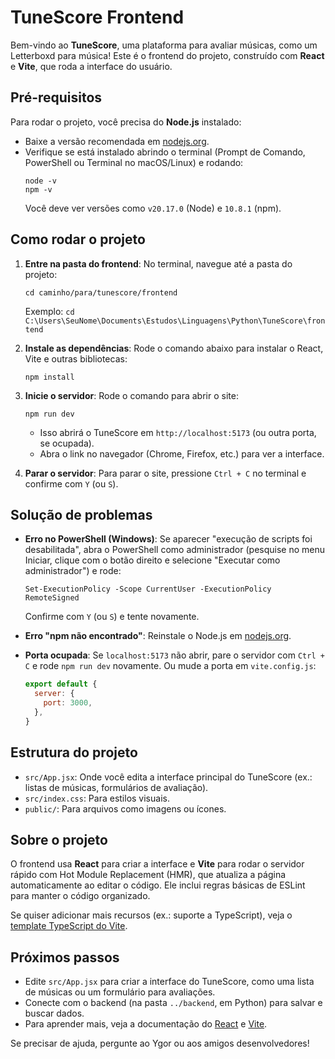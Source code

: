 # TuneScore Frontend

Bem-vindo ao **TuneScore**, uma plataforma para avaliar músicas, como um Letterboxd para música! Este é o frontend do projeto, construído com **React** e **Vite**, que roda a interface do usuário.

## Pré-requisitos

Para rodar o projeto, você precisa do **Node.js** instalado:
- Baixe a versão recomendada em [nodejs.org](https://nodejs.org).
- Verifique se está instalado abrindo o terminal (Prompt de Comando, PowerShell ou Terminal no macOS/Linux) e rodando:
  ```
  node -v
  npm -v
  ```
  Você deve ver versões como `v20.17.0` (Node) e `10.8.1` (npm).

## Como rodar o projeto

1. **Entre na pasta do frontend**:
   No terminal, navegue até a pasta do projeto:
   ```
   cd caminho/para/tunescore/frontend
   ```
   Exemplo: `cd C:\Users\SeuNome\Documents\Estudos\Linguagens\Python\TuneScore\frontend`

2. **Instale as dependências**:
   Rode o comando abaixo para instalar o React, Vite e outras bibliotecas:
   ```
   npm install
   ```

3. **Inicie o servidor**:
   Rode o comando para abrir o site:
   ```
   npm run dev
   ```
   - Isso abrirá o TuneScore em `http://localhost:5173` (ou outra porta, se ocupada).
   - Abra o link no navegador (Chrome, Firefox, etc.) para ver a interface.

4. **Parar o servidor**:
   Para parar o site, pressione `Ctrl + C` no terminal e confirme com `Y` (ou `S`).

## Solução de problemas

- **Erro no PowerShell (Windows)**: Se aparecer "execução de scripts foi desabilitada", abra o PowerShell como administrador (pesquise no menu Iniciar, clique com o botão direito e selecione "Executar como administrador") e rode:
  ```
  Set-ExecutionPolicy -Scope CurrentUser -ExecutionPolicy RemoteSigned
  ```
  Confirme com `Y` (ou `S`) e tente novamente.

- **Erro "npm não encontrado"**: Reinstale o Node.js em [nodejs.org](https://nodejs.org).

- **Porta ocupada**: Se `localhost:5173` não abrir, pare o servidor com `Ctrl + C` e rode `npm run dev` novamente. Ou mude a porta em `vite.config.js`:
  ```javascript
  export default {
    server: {
      port: 3000,
    },
  }
  ```

## Estrutura do projeto

- `src/App.jsx`: Onde você edita a interface principal do TuneScore (ex.: listas de músicas, formulários de avaliação).
- `src/index.css`: Para estilos visuais.
- `public/`: Para arquivos como imagens ou ícones.

## Sobre o projeto

O frontend usa **React** para criar a interface e **Vite** para rodar o servidor rápido com Hot Module Replacement (HMR), que atualiza a página automaticamente ao editar o código. Ele inclui regras básicas de ESLint para manter o código organizado.

Se quiser adicionar mais recursos (ex.: suporte a TypeScript), veja o [template TypeScript do Vite](https://github.com/vitejs/vite/tree/main/packages/create-vite/template-react-ts).

## Próximos passos

- Edite `src/App.jsx` para criar a interface do TuneScore, como uma lista de músicas ou um formulário para avaliações.
- Conecte com o backend (na pasta `../backend`, em Python) para salvar e buscar dados.
- Para aprender mais, veja a documentação do [React](https://react.dev) e [Vite](https://vitejs.dev).

Se precisar de ajuda, pergunte ao Ygor ou aos amigos desenvolvedores!